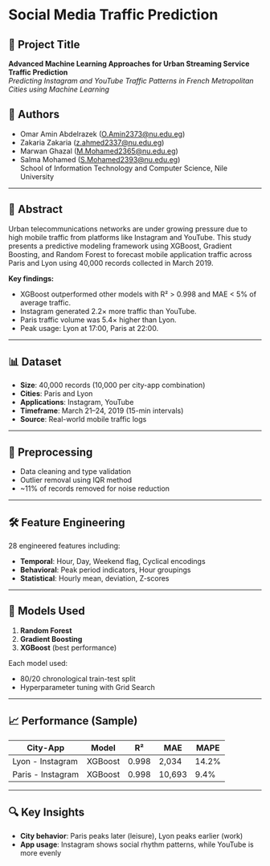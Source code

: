 # Social Media Traffic Prediction

## 📌 Project Title
**Advanced Machine Learning Approaches for Urban Streaming Service Traffic Prediction**  
*Predicting Instagram and YouTube Traffic Patterns in French Metropolitan Cities using Machine Learning*

## 👥 Authors
- Omar Amin Abdelrazek (O.Amin2373@nu.edu.eg)  
- Zakaria Zakaria (z.ahmed2337@nu.edu.eg)  
- Marwan Ghazal (M.Mohamed2365@nu.edu.eg)  
- Salma Mohamed (S.Mohamed2393@nu.edu.eg)  
School of Information Technology and Computer Science, Nile University

---

## 📖 Abstract
Urban telecommunications networks are under growing pressure due to high mobile traffic from platforms like Instagram and YouTube. This study presents a predictive modeling framework using XGBoost, Gradient Boosting, and Random Forest to forecast mobile application traffic across Paris and Lyon using 40,000 records collected in March 2019.

**Key findings:**
- XGBoost outperformed other models with R² > 0.998 and MAE < 5% of average traffic.
- Instagram generated 2.2× more traffic than YouTube.
- Paris traffic volume was 5.4× higher than Lyon.
- Peak usage: Lyon at 17:00, Paris at 22:00.

---

## 📊 Dataset
- **Size**: 40,000 records (10,000 per city-app combination)
- **Cities**: Paris and Lyon
- **Applications**: Instagram, YouTube
- **Timeframe**: March 21–24, 2019 (15-min intervals)
- **Source**: Real-world mobile traffic logs

---

## 🧹 Preprocessing
- Data cleaning and type validation
- Outlier removal using IQR method
- ~11% of records removed for noise reduction

---

## 🛠 Feature Engineering
28 engineered features including:
- **Temporal**: Hour, Day, Weekend flag, Cyclical encodings  
- **Behavioral**: Peak period indicators, Hour groupings  
- **Statistical**: Hourly mean, deviation, Z-scores

---

## 🤖 Models Used
1. **Random Forest**  
2. **Gradient Boosting**  
3. **XGBoost** (best performance)

Each model used:
- 80/20 chronological train-test split
- Hyperparameter tuning with Grid Search

---

## 📈 Performance (Sample)
| City-App         | Model         | R²     | MAE     | MAPE   |
|------------------|---------------|--------|---------|--------|
| Lyon - Instagram | XGBoost       | 0.998  | 2,034   | 14.2%  |
| Paris - Instagram| XGBoost       | 0.998  | 10,693  | 9.4%   |

---

## 🔍 Key Insights
- **City behavior**: Paris peaks later (leisure), Lyon peaks earlier (work)
- **App usage**: Instagram shows social rhythm patterns, while YouTube is more evenly

